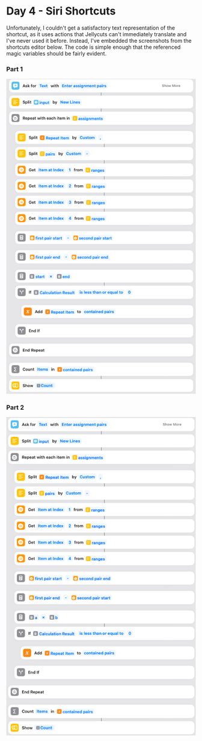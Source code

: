 # Day 4 - Siri Shortcuts

Unfortunately, I couldn't get a satisfactory text representation of the shortcut, as it uses actions that Jellycuts can't immediately translate and I've never used it before. Instead, I've embedded the screenshots from the shortcuts editor below. The code is simple enough that the referenced magic variables should be fairly evident.

### Part 1
![part 1 code](part1.png)

### Part 2
![part 2 code](part2.png)